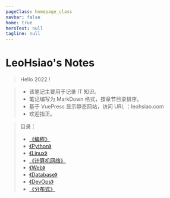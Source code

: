 ```yaml
---
pageClass: homepage_class
navbar: false
home: true
heroText: null
tagline: null
---
```


<h1 id="homepage_title">LeoHsiao's Notes</h1>

> Hello 2022 !

> - 该笔记主要用于记录 IT 知识。
> - 笔记编写为 MarkDown 格式，按章节目录排序。
> - 基于 VuePress 显示静态网站，访问 URL ：leohsiao.com
> - 欢迎指正。

> 目录：
> - [《编程》](Programming/index.md)
> - [《Python》](Python/index.md)
> - [《Linux》](Linux/index.md)
> - [《计算机网络》](Network/index.md)
> - [《Web》](Web/index.md)
> - [《Database》](Database/index.md)
> - [《DevOps》](DevOps/index.md)
> - [《分布式》](Distributed/index.md)

<br>
<br>
<br>

